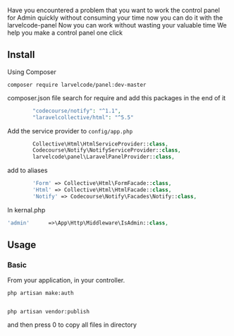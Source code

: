 
Have you encountered a problem that you want to work the control panel for Admin quickly without consuming your time  now you can do it with the larvelcode-panel  Now you can work  without wasting your valuable time We help you make a control panel one  click 

## Install

Using Composer

```
composer require larvelcode/panel:dev-master
``` 
composer.json file search for require and add this packages in the end of it 

```php
        "codecourse/notify": "^1.1",
        "laravelcollective/html": "^5.5"
```
Add the service provider to `config/app.php`

```php
        Collective\Html\HtmlServiceProvider::class,
        Codecourse\Notify\NotifyServiceProvider::class,
        larvelcode\panel\LaravelPanelProvider::class,
```
add to aliases
```php
        'Form' => Collective\Html\FormFacade::class,
        'Html' => Collective\Html\HtmlFacade::class,
        'Notify' => Codecourse\Notify\Facades\Notify::class,
```

In kernal.php
```php
'admin'      =>\App\Http\Middleware\IsAdmin::class,
```
## Usage

### Basic

From your application,  in your controller.

```
php artisan make:auth


php artisan vendor:publish

```

and then press 0 to copy all files in directory
